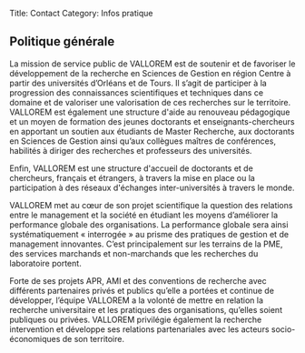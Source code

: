 Title: Contact
Category: Infos pratique

Politique générale
------------------

La mission de service public de VALLOREM est de soutenir et de favoriser
le développement de la recherche en Sciences de Gestion en région Centre
à partir des universités d’Orléans et de Tours. Il s’agit de participer
à la progression des connaissances scientifiques et techniques dans ce
domaine et de valoriser une valorisation de ces recherches sur le
territoire. VALLOREM est également une structure d'aide au renouveau
pédagogique et un moyen de formation des jeunes doctorants et
enseignants-chercheurs en apportant un soutien aux étudiants de Master
Recherche, aux doctorants en Sciences de Gestion ainsi qu’aux collègues
maîtres de conférences, habilités à diriger des recherches et
professeurs des universités.

Enfin, VALLOREM est une structure d'accueil de doctorants et de
chercheurs, français et étrangers, à travers la mise en place ou la
participation à des réseaux d'échanges inter-universités à travers le
monde.

VALLOREM met au cœur de son projet scientifique la question des
relations entre le management et la société en étudiant les moyens
d’améliorer la performance globale des organisations. La performance
globale sera ainsi systématiquement « interrogée » au prisme des
pratiques de gestion et de management innovantes. C’est principalement
sur les terrains de la PME, des services marchands et non-marchands que
les recherches du laboratoire portent.

Forte de ses projets APR, AMI et des conventions de recherche avec
différents partenaires privés et publics qu’elle a portées et continue
de développer, l’équipe VALLOREM a la volonté de mettre en relation la
recherche universitaire et les pratiques des organisations, qu’elles
soient publiques ou privées. VALLOREM privilégie également la recherche
intervention et développe ses relations partenariales avec les acteurs
socio-économiques de son territoire.
